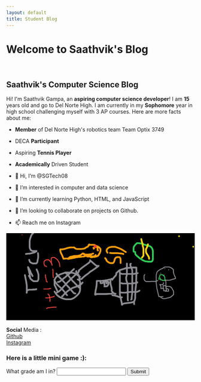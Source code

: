 ```yaml
---
layout: default
title: Student Blog
---
```


<div class="typewriter">
    <h1>Welcome to Saathvik's Blog</h1>
</div>

<div id="loader-wrapper">
  <div id="loader"></div>
  <div class="loader-section section-left"></div>
  <div class="loader-section section-right"></div>
</div>

<br>

## Saathvik's Computer Science Blog
Hi! I'm Saathvik Gampa, an **aspiring computer science developer**! I am **15** years old and go to Del Norte High. I am currently in my **Sophomore** year in high school challenging myself with 3 AP courses. Here are more facts about me:
- **Member** of Del Norte High's robotics team Team Optix 3749
- DECA **Participant**
- Aspiring **Tennis Player**
- **Academically** Driven Student

- 👋 Hi, I’m @SGTech08
- 👀 I’m interested in computer and data science
- 🌱 I’m currently learning Python, HTML, and JavaScript
- 💞️ I’m looking to collaborate on projects on Github.
- 📫 Reach me on Instagram

![pictureAboutMyself](IMG_3876.jpg)


**Social** Media :  
[Github](https://github.com/SGTech08)  
[Instagram](https://instagram.com/saathvikg08)  



### Here is a little mini game :):
<div>
<script>
    var question = 1
        function checkInput() {
            var userInput = document.getElementById("userInput").value;
            if (userInput == "sophomore" && question == 1) {
                document.getElementById("questionLabel").textContent = "What school do I go to?"
                document.getElementById("userInput").value = ""
                question = question + 1
            }
            if (userInput == "DNHS" && question == 2) {
                document.getElementById("questionLabel").textContent = "What do I want to major in?"
                document.getElementById("userInput").value = ""
                question = question + 1
                }
             if (userInput == "computer science" && question == 3) {
                alert("You got everything right!")
                }
        }
    </script>
    <label id = "questionLabel" for="userInput">What grade am I in?</label>
    <input type="text" id="userInput">
    <button onclick="checkInput()">Submit</button>
</div> 

